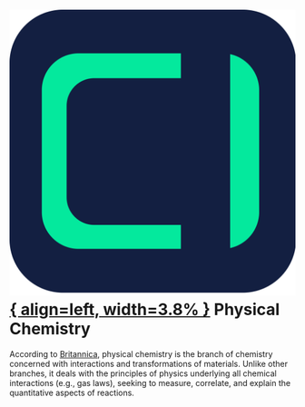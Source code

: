 # [![ChemistryEdu Logo](../images/favicon.svg){ align=left, width=3.8% }](/)  Physical Chemistry

According to [Britannica](https://www.britannica.com/science/physical-chemistry), physical chemistry is the branch of chemistry concerned with interactions and transformations of materials. Unlike other branches, it deals with the principles of physics underlying all chemical interactions (e.g., gas laws), seeking to measure, correlate, and explain the quantitative aspects of reactions.